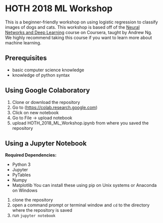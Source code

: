 # HOTH 2018 ML Workshop
This is a beginner-friendly workshop on using logistic regression to classify images of dogs and cats. This workshop is based off of the [Neural Networks and Deep Learning](https://www.coursera.org/learn/neural-networks-deep-learning) course on Coursera, taught by Andrew Ng. We highly recommend taking this course if you want to learn more about machine learning.

## Prerequisites

* basic computer science knowledge
* knowledge of python syntax

## Using Google Colaboratory

1. Clone or download the repository
2. Go to (https://colab.research.google.com)
3. Click on new notebook
4. Go to File -> upload notebook
5. upload HOTH_2018_ML_Workshop.ipynb from where you saved the repository

## Using a Jupyter Notebook

**Required Dependencies:**
* Python 3
* Jupyter
* PyTables
* Numpy
* Matplotlib
You can install these using pip on Unix systems or Anaconda on Windows

1. clone the repository
2. open a command prompt or terminal window and `cd` to the directory where the repository is saved
3. run `jupyter notebook`
